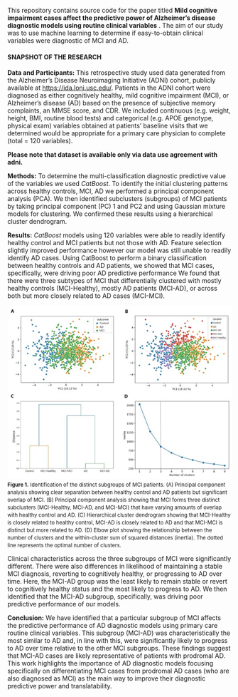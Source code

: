 This repository contains source code for the paper titled **Mild cognitive impairment cases affect the predictive power of Alzheimer’s disease diagnostic models using routine clinical variables** . The aim of our study was to use machine learning to determine if easy-to-obtain clinical variables were diagnostic of MCI and AD.

#### SNAPSHOT OF THE RESEARCH
**Data and Participants:** This retrospective study used data generated from the Alzheimer’s Disease Neuroimaging Initiative (ADNI) cohort, publicly available at https://ida.loni.usc.edu/. Patients in the ADNI cohort were diagnosed as either cognitively healthy, mild cognitive impairment (MCI), or Alzheimer’s disease (AD) based on the presence of subjective memory complaints, an MMSE score, and CDR. We included continuous (e.g. weight, height, BMI, routine blood tests) and categorical (e.g. APOE genotype, physical exam) variables obtained at patients’ baseline visits that we determined would be appropriate for a primary care physician to complete (total = 120 variables). 

**Please note that dataset is available only via data use agreement with adni.** 

**Methods:** To determine the multi-classification diagnostic predictive value of the variables we used _CatBoost_. To identify the initial clustering patterns across healthy controls, MCI, AD we performed a principal component analysis (PCA). We then identified subclusters (subgroups) of MCI patients by taking principal component (PC) 1 and PC2 and using Gaussian mixture models for clustering. We confirmed these results using a hierarchical cluster dendrogram.

**Results:** _CatBoost_ models using 120 variables were able to readily identify healthy control and MCI patients but not those with AD. Feature selection slightly improved performance however our model was still unable to readily identify AD cases. 
Using CatBoost to perform a binary classification between healthy controls and AD patients, we showed that MCI cases, specifically, were driving poor AD predictive performance 
We found that there were three subtypes of MCI that differentially clustered with mostly healthy controls (MCI-Healthy), mostly AD patients (MCI-AD), or across both but more closely related to AD cases (MCI-MCI). 

![picture here](./pics/for_md.jpg "Title")
<small>**Figure 1.** Identification of the distinct subgroups of MCI patients. (A) Principal component analysis showing clear separation between healthy control and AD patients but significant overlap of MCI. (B) Principal component analysis showing that MCI forms three distinct subclusters (MCI-Healthy, MCI-AD, and MCI-MCI) that have varying amounts of overlap with healthy control and AD. (C) Hierarchical cluster dendrogram showing that MCI-Healthy is closely related to healthy control, MCI-AD is closely related to AD and that MCI-MCI is distinct but more related to AD. (D) Elbow plot showing the relationship between the number of clusters and the within-cluster sum of squared distances (inertia). The dotted line represents the optimal number of clusters.  </small>

Clinical characteristics across the three subgroups of MCI were significantly different. There were also differences in likelihood of maintaining a stable MCI diagnosis, reverting to cognitively healthy, or progressing to AD over time. Here, the MCI-AD group was the least likely to remain stable or revert to cognitively healthy status and the most likely to progress to AD. We then identified that the MCI-AD subgroup, specifically, was driving poor predictive performance of our models.

**Conclusion:** We have identified that a particular subgroup of MCI affects the predictive performance of AD diagnostic models using primary care routine clinical variables. This subgroup (MCI-AD) was characteristically the most similar to AD and, in line with this, were significantly likely to progress to AD over time relative to the other MCI subgroups. These findings suggest that MCI-AD cases are likely representative of patients with prodromal AD. This work highlights the importance of AD diagnostic models focusing specifically on differentiating MCI cases from prodromal AD cases (who are also diagnosed as MCI) as the main way to improve their diagnostic predictive power and translatability.


